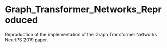 # Graph_Transformer_Networks_Reproduced
Reproduction of the implementation of the Graph Transformer Networks NeurIPS 2019 paper.
